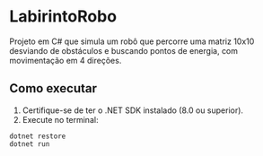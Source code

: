 
# LabirintoRobo

Projeto em C# que simula um robô que percorre uma matriz 10x10 desviando de obstáculos e buscando pontos de energia, com movimentação em 4 direções.

## Como executar

1. Certifique-se de ter o .NET SDK instalado (8.0 ou superior).
2. Execute no terminal:

```
dotnet restore
dotnet run
```
